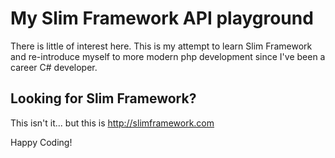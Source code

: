 # My Slim Framework API playground

There is little of interest here. This is my attempt to learn Slim Framework and re-introduce myself to more modern php development since I've been a career C# developer.

## Looking for Slim Framework?

This isn't it... but this is http://slimframework.com

Happy Coding!
